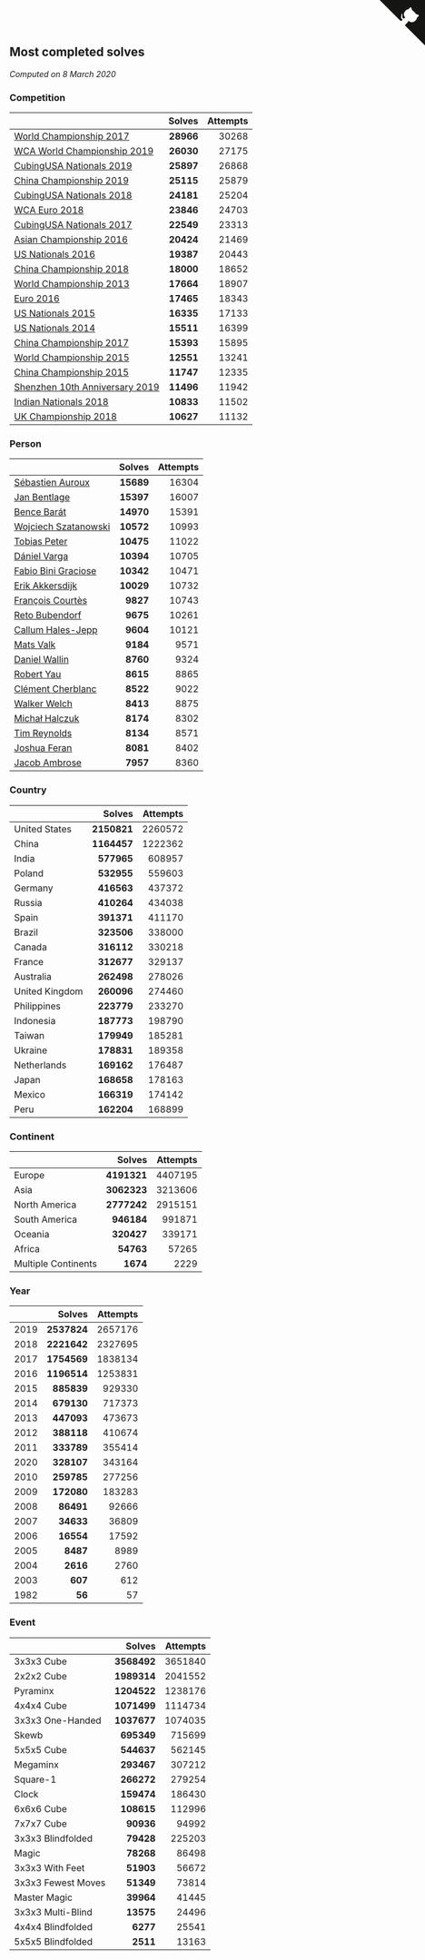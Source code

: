 ## Most completed solves

*Computed on  8 March 2020*


### Competition

|  | Solves | Attempts |
| :--- | ---: | ---: |
| [World Championship 2017](https://www.worldcubeassociation.org/competitions/WC2017) | **28966** | 30268 |
| [WCA World Championship 2019](https://www.worldcubeassociation.org/competitions/WC2019) | **26030** | 27175 |
| [CubingUSA Nationals 2019](https://www.worldcubeassociation.org/competitions/CubingUSANationals2019) | **25897** | 26868 |
| [China Championship 2019](https://www.worldcubeassociation.org/competitions/ChinaChampionship2019) | **25115** | 25879 |
| [CubingUSA Nationals 2018](https://www.worldcubeassociation.org/competitions/CubingUSANationals2018) | **24181** | 25204 |
| [WCA Euro 2018](https://www.worldcubeassociation.org/competitions/Euro2018) | **23846** | 24703 |
| [CubingUSA Nationals 2017](https://www.worldcubeassociation.org/competitions/CubingUSANationals2017) | **22549** | 23313 |
| [Asian Championship 2016](https://www.worldcubeassociation.org/competitions/AsianChampionship2016) | **20424** | 21469 |
| [US Nationals 2016](https://www.worldcubeassociation.org/competitions/USNationals2016) | **19387** | 20443 |
| [China Championship 2018](https://www.worldcubeassociation.org/competitions/ChinaChampionship2018) | **18000** | 18652 |
| [World Championship 2013](https://www.worldcubeassociation.org/competitions/WC2013) | **17664** | 18907 |
| [Euro 2016](https://www.worldcubeassociation.org/competitions/Euro2016) | **17465** | 18343 |
| [US Nationals 2015](https://www.worldcubeassociation.org/competitions/USNationals2015) | **16335** | 17133 |
| [US Nationals 2014](https://www.worldcubeassociation.org/competitions/USNationals2014) | **15511** | 16399 |
| [China Championship 2017](https://www.worldcubeassociation.org/competitions/ChinaChampionship2017) | **15393** | 15895 |
| [World Championship 2015](https://www.worldcubeassociation.org/competitions/WC2015) | **12551** | 13241 |
| [China Championship 2015](https://www.worldcubeassociation.org/competitions/ChinaChampionship2015) | **11747** | 12335 |
| [Shenzhen 10th Anniversary 2019](https://www.worldcubeassociation.org/competitions/Shenzhen10thAnniversary2019) | **11496** | 11942 |
| [Indian Nationals 2018](https://www.worldcubeassociation.org/competitions/IndianNationals2018) | **10833** | 11502 |
| [UK Championship 2018](https://www.worldcubeassociation.org/competitions/UKC2018) | **10627** | 11132 |

### Person

|  | Solves | Attempts |
| :--- | ---: | ---: |
| [Sébastien Auroux](https://www.worldcubeassociation.org/persons/2008AURO01) | **15689** | 16304 |
| [Jan Bentlage](https://www.worldcubeassociation.org/persons/2010BENT01) | **15397** | 16007 |
| [Bence Barát](https://www.worldcubeassociation.org/persons/2008BARA01) | **14970** | 15391 |
| [Wojciech Szatanowski](https://www.worldcubeassociation.org/persons/2011SZAT01) | **10572** | 10993 |
| [Tobias Peter](https://www.worldcubeassociation.org/persons/2014PETE03) | **10475** | 11022 |
| [Dániel Varga](https://www.worldcubeassociation.org/persons/2008VARG01) | **10394** | 10705 |
| [Fabio Bini Graciose](https://www.worldcubeassociation.org/persons/2010GRAC02) | **10342** | 10471 |
| [Erik Akkersdijk](https://www.worldcubeassociation.org/persons/2005AKKE01) | **10029** | 10732 |
| [François Courtès](https://www.worldcubeassociation.org/persons/2008COUR01) | **9827** | 10743 |
| [Reto Bubendorf](https://www.worldcubeassociation.org/persons/2012BUBE01) | **9675** | 10261 |
| [Callum Hales-Jepp](https://www.worldcubeassociation.org/persons/2012HALE01) | **9604** | 10121 |
| [Mats Valk](https://www.worldcubeassociation.org/persons/2007VALK01) | **9184** | 9571 |
| [Daniel Wallin](https://www.worldcubeassociation.org/persons/2013WALL03) | **8760** | 9324 |
| [Robert Yau](https://www.worldcubeassociation.org/persons/2009YAUR01) | **8615** | 8865 |
| [Clément Cherblanc](https://www.worldcubeassociation.org/persons/2014CHER05) | **8522** | 9022 |
| [Walker Welch](https://www.worldcubeassociation.org/persons/2011WELC01) | **8413** | 8875 |
| [Michał Halczuk](https://www.worldcubeassociation.org/persons/2006HALC01) | **8174** | 8302 |
| [Tim Reynolds](https://www.worldcubeassociation.org/persons/2005REYN01) | **8134** | 8571 |
| [Joshua Feran](https://www.worldcubeassociation.org/persons/2011FERA01) | **8081** | 8402 |
| [Jacob Ambrose](https://www.worldcubeassociation.org/persons/2010AMBR01) | **7957** | 8360 |

### Country

|  | Solves | Attempts |
| :--- | ---: | ---: |
| United States | **2150821** | 2260572 |
| China | **1164457** | 1222362 |
| India | **577965** | 608957 |
| Poland | **532955** | 559603 |
| Germany | **416563** | 437372 |
| Russia | **410264** | 434038 |
| Spain | **391371** | 411170 |
| Brazil | **323506** | 338000 |
| Canada | **316112** | 330218 |
| France | **312677** | 329137 |
| Australia | **262498** | 278026 |
| United Kingdom | **260096** | 274460 |
| Philippines | **223779** | 233270 |
| Indonesia | **187773** | 198790 |
| Taiwan | **179949** | 185281 |
| Ukraine | **178831** | 189358 |
| Netherlands | **169162** | 176487 |
| Japan | **168658** | 178163 |
| Mexico | **166319** | 174142 |
| Peru | **162204** | 168899 |

### Continent

|  | Solves | Attempts |
| :--- | ---: | ---: |
| Europe | **4191321** | 4407195 |
| Asia | **3062323** | 3213606 |
| North America | **2777242** | 2915151 |
| South America | **946184** | 991871 |
| Oceania | **320427** | 339171 |
| Africa | **54763** | 57265 |
| Multiple Continents | **1674** | 2229 |

### Year

|  | Solves | Attempts |
| :--- | ---: | ---: |
| 2019 | **2537824** | 2657176 |
| 2018 | **2221642** | 2327695 |
| 2017 | **1754569** | 1838134 |
| 2016 | **1196514** | 1253831 |
| 2015 | **885839** | 929330 |
| 2014 | **679130** | 717373 |
| 2013 | **447093** | 473673 |
| 2012 | **388118** | 410674 |
| 2011 | **333789** | 355414 |
| 2020 | **328107** | 343164 |
| 2010 | **259785** | 277256 |
| 2009 | **172080** | 183283 |
| 2008 | **86491** | 92666 |
| 2007 | **34633** | 36809 |
| 2006 | **16554** | 17592 |
| 2005 | **8487** | 8989 |
| 2004 | **2616** | 2760 |
| 2003 | **607** | 612 |
| 1982 | **56** | 57 |

### Event

|  | Solves | Attempts |
| :--- | ---: | ---: |
| 3x3x3 Cube | **3568492** | 3651840 |
| 2x2x2 Cube | **1989314** | 2041552 |
| Pyraminx | **1204522** | 1238176 |
| 4x4x4 Cube | **1071499** | 1114734 |
| 3x3x3 One-Handed | **1037677** | 1074035 |
| Skewb | **695349** | 715699 |
| 5x5x5 Cube | **544637** | 562145 |
| Megaminx | **293467** | 307212 |
| Square-1 | **266272** | 279254 |
| Clock | **159474** | 186430 |
| 6x6x6 Cube | **108615** | 112996 |
| 7x7x7 Cube | **90936** | 94992 |
| 3x3x3 Blindfolded | **79428** | 225203 |
| Magic | **78268** | 86498 |
| 3x3x3 With Feet | **51903** | 56672 |
| 3x3x3 Fewest Moves | **51349** | 73814 |
| Master Magic | **39964** | 41445 |
| 3x3x3 Multi-Blind | **13575** | 24496 |
| 4x4x4 Blindfolded | **6277** | 25541 |
| 5x5x5 Blindfolded | **2511** | 13163 |


<a href="https://github.com/jonatanklosko/wca_statistics" class="github-corner" aria-label="View source on Github"><svg width="80" height="80" viewBox="0 0 250 250" style="fill:#151513; color:#fff; position: absolute; top: 0; border: 0; right: 0;" aria-hidden="true"><path d="M0,0 L115,115 L130,115 L142,142 L250,250 L250,0 Z"></path><path d="M128.3,109.0 C113.8,99.7 119.0,89.6 119.0,89.6 C122.0,82.7 120.5,78.6 120.5,78.6 C119.2,72.0 123.4,76.3 123.4,76.3 C127.3,80.9 125.5,87.3 125.5,87.3 C122.9,97.6 130.6,101.9 134.4,103.2" fill="currentColor" style="transform-origin: 130px 106px;" class="octo-arm"></path><path d="M115.0,115.0 C114.9,115.1 118.7,116.5 119.8,115.4 L133.7,101.6 C136.9,99.2 139.9,98.4 142.2,98.6 C133.8,88.0 127.5,74.4 143.8,58.0 C148.5,53.4 154.0,51.2 159.7,51.0 C160.3,49.4 163.2,43.6 171.4,40.1 C171.4,40.1 176.1,42.5 178.8,56.2 C183.1,58.6 187.2,61.8 190.9,65.4 C194.5,69.0 197.7,73.2 200.1,77.6 C213.8,80.2 216.3,84.9 216.3,84.9 C212.7,93.1 206.9,96.0 205.4,96.6 C205.1,102.4 203.0,107.8 198.3,112.5 C181.9,128.9 168.3,122.5 157.7,114.1 C157.9,116.9 156.7,120.9 152.7,124.9 L141.0,136.5 C139.8,137.7 141.6,141.9 141.8,141.8 Z" fill="currentColor" class="octo-body"></path></svg></a><style>.github-corner:hover .octo-arm{animation:octocat-wave 560ms ease-in-out}@keyframes octocat-wave{0%,100%{transform:rotate(0)}20%,60%{transform:rotate(-25deg)}40%,80%{transform:rotate(10deg)}}@media (max-width:500px){.github-corner:hover .octo-arm{animation:none}.github-corner .octo-arm{animation:octocat-wave 560ms ease-in-out}}</style>
